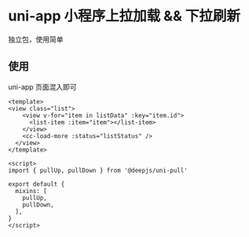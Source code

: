 # uni-app 小程序上拉加载 && 下拉刷新

独立包，使用简单

## 使用

uni-app 页面混入即可

```vue
<template>
<view class="list">
    <view v-for="item in listData" :key="item.id">
      <list-item :item="item"></list-item>
    </view>
    <cc-load-more :status="listStatus" />
  </view>
</template>

<script>
import { pullUp, pullDown } from '@deepjs/uni-pull'

export default {
  mixins: [
    pullUp,
    pullDown,
  ],
}
</script>
```
